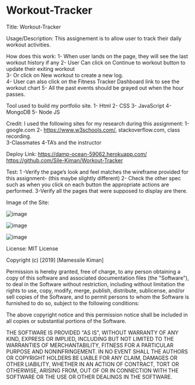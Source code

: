 # Workout-Tracker
 
Title: Workout-Tracker

Usage/Description:
This assignement  is to allow user to  track their daily workout activities.

How does this work:
1- When user lands on the page, they will see the last workout history if any
2- User Can  click on Continue to workout button to update   their exiting workout  
3-  Or click on New workout to create a new log.  
4- User can also click on the Fitness Tracker Dashboard  link to see the  workout chart
5- All  the past events should be grayed out when the hour passes.
 

Tool used to build my portfolio site.
1-	Html 
2-	CSS 
3-	JavaScript 
4-  MongoDB
5-  Node JS

Credit:
I used the following sites for my  research  during this assignment:
1-google.com
2- https://www.w3schools.com/, stackoverflow.com, class recording.    
3-Classmates
4-TA’s and the instructor 

Deploy Link:
https://damp-ocean-59062.herokuapp.com/
https://github.com/Sile-Kiman/Workout-Tracker

Test:
1 -Verify the page’s  look and feel matches the wireframe provided for this assignment- (this maybe slightly different) 
2- Check the other spec such as when you click on each button the appropriate actions are performed. 
3-Verify all the pages that were supposed to display are there. 

 
Image of the Site:

![image](https://user-images.githubusercontent.com/36079663/75103937-2cb77300-55d0-11ea-9920-1e5951ca8d74.png)

![image](https://user-images.githubusercontent.com/36079663/75103961-8881fc00-55d0-11ea-932d-596740f70264.png)

![image](https://user-images.githubusercontent.com/36079663/75103964-92a3fa80-55d0-11ea-84e3-599071143f5d.png)
 
 
License:
MIT License

Copyright (c) [2019] [Mamessile Kiman]

Permission is hereby granted, free of charge, to any person obtaining a copy
of this software and associated documentation files (the "Software"), to deal
in the Software without restriction, including without limitation the rights
to use, copy, modify, merge, publish, distribute, sublicense, and/or sell
copies of the Software, and to permit persons to whom the Software is
furnished to do so, subject to the following conditions:

The above copyright notice and this permission notice shall be included in all
copies or substantial portions of the Software.

THE SOFTWARE IS PROVIDED "AS IS", WITHOUT WARRANTY OF ANY KIND, EXPRESS OR
IMPLIED, INCLUDING BUT NOT LIMITED TO THE WARRANTIES OF MERCHANTABILITY,
FITNESS FOR A PARTICULAR PURPOSE AND NONINFRINGEMENT. IN NO EVENT SHALL THE
AUTHORS OR COPYRIGHT HOLDERS BE LIABLE FOR ANY CLAIM, DAMAGES OR OTHER
LIABILITY, WHETHER IN AN ACTION OF CONTRACT, TORT OR OTHERWISE, ARISING FROM,
OUT OF OR IN CONNECTION WITH THE SOFTWARE OR THE USE OR OTHER DEALINGS IN THE
SOFTWARE.


